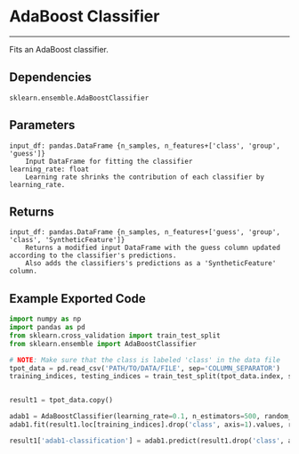 # AdaBoost Classifier
* * *

Fits an AdaBoost classifier.

## Dependencies
    sklearn.ensemble.AdaBoostClassifier

Parameters
----------
    input_df: pandas.DataFrame {n_samples, n_features+['class', 'group', 'guess']}
        Input DataFrame for fitting the classifier
    learning_rate: float
        Learning rate shrinks the contribution of each classifier by learning_rate.

Returns
-------
    input_df: pandas.DataFrame {n_samples, n_features+['guess', 'group', 'class', 'SyntheticFeature']}
        Returns a modified input DataFrame with the guess column updated according to the classifier's predictions.
        Also adds the classifiers's predictions as a 'SyntheticFeature' column.


Example Exported Code
---------------------

```Python
import numpy as np
import pandas as pd
from sklearn.cross_validation import train_test_split
from sklearn.ensemble import AdaBoostClassifier

# NOTE: Make sure that the class is labeled 'class' in the data file
tpot_data = pd.read_csv('PATH/TO/DATA/FILE', sep='COLUMN_SEPARATOR')
training_indices, testing_indices = train_test_split(tpot_data.index, stratify=tpot_data['class'].values, train_size=0.75, test_size=0.25)


result1 = tpot_data.copy()

adab1 = AdaBoostClassifier(learning_rate=0.1, n_estimators=500, random_state=42)
adab1.fit(result1.loc[training_indices].drop('class', axis=1).values, result1.loc[training_indices, 'class'].values)

result1['adab1-classification'] = adab1.predict(result1.drop('class', axis=1).values)

```
